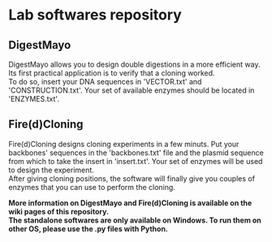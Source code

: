<h1> Lab softwares repository </h1>

<h2> DigestMayo </h2>
DigestMayo allows you to design double digestions in a more efficient way. Its first practical application is to verify that a cloning worked. <br>
To do so, insert your DNA sequences in 'VECTOR.txt' and 'CONSTRUCTION.txt'. Your set of available enzymes should be located in 'ENZYMES.txt'. <br>

<h2> Fire(d)Cloning</h2>
Fire(d)Cloning designs cloning experiments in a few minuts. Put your backbones' sequences in the 'backbones.txt' file and the plasmid sequence from which to take the insert in 'insert.txt'. Your set of enzymes will be used to design the experiment.<br>
After giving cloning positions, the software will finally give you couples of enzymes that you can use to perform the cloning. <p>


<b> More information on DigestMayo and Fire(d)Cloning is available on the wiki pages of this repository. </b> <br>
<b> The standalone softwares are only available on Windows. To run them on other OS, please use the .py files with Python.</b>


